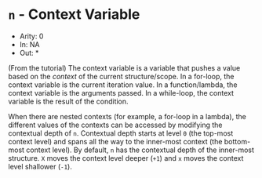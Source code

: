 # `n` - Context Variable

- Arity: 0
- In: NA
- Out: *

(From the tutorial)
The context variable is a variable that pushes a value based on the _context_ of the current structure/scope. In a for-loop, the context variable is the current iteration value. In a function/lambda, the context variable is the arguments passed. In a while-loop, the context variable is the result of the condition.

When there are nested contexts (for example, a for-loop in a lambda), the different values of the contexts can be accessed by modifying the contextual depth of `n`. Contextual depth starts at level `0` (the top-most context level) and spans all the way to the inner-most context (the bottom-most context level).  By default, `n` has the contextual depth of the inner-most structure. `X` moves the context level deeper (`+1`) and `x` moves the context level shallower (`-1`).
